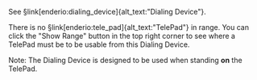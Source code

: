 See §link[enderio:dialing_device]{alt_text:"Dialing Device"}.

There is no §link[enderio:tele_pad]{alt_text:"TelePad"} in range. You can click the "Show Range" button in the top right corner to see where a TelePad must be to be usable from this Dialing Device.

Note: The Dialing Device is designed to be used when standing **on** the TelePad.
